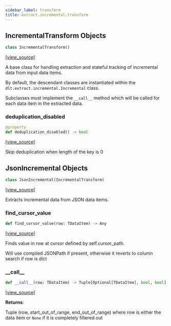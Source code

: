 ```yaml
---
sidebar_label: transform
title: extract.incremental.transform
---
```


## IncrementalTransform Objects

```python
class IncrementalTransform()
```

[[view_source]](https://github.com/dlt-hub/dlt/blob/9857029af018a582dd24da4070562f58bb7e9fc5/dlt/extract/incremental/transform.py#L37)

A base class for handling extraction and stateful tracking
of incremental data from input data items.

By default, the descendant classes are instantiated within the
`dlt.extract.incremental.Incremental` class.

Subclasses must implement the `__call__` method which will be called
for each data item in the extracted data.

### deduplication\_disabled

```python
@property
def deduplication_disabled() -> bool
```

[[view_source]](https://github.com/dlt-hub/dlt/blob/9857029af018a582dd24da4070562f58bb7e9fc5/dlt/extract/incremental/transform.py#L108)

Skip deduplication when length of the key is 0

## JsonIncremental Objects

```python
class JsonIncremental(IncrementalTransform)
```

[[view_source]](https://github.com/dlt-hub/dlt/blob/9857029af018a582dd24da4070562f58bb7e9fc5/dlt/extract/incremental/transform.py#L113)

Extracts incremental data from JSON data items.

### find\_cursor\_value

```python
def find_cursor_value(row: TDataItem) -> Any
```

[[view_source]](https://github.com/dlt-hub/dlt/blob/9857029af018a582dd24da4070562f58bb7e9fc5/dlt/extract/incremental/transform.py#L116)

Finds value in row at cursor defined by self.cursor_path.

Will use compiled JSONPath if present, otherwise it reverts to column search if row is dict

### \_\_call\_\_

```python
def __call__(row: TDataItem) -> Tuple[Optional[TDataItem], bool, bool]
```

[[view_source]](https://github.com/dlt-hub/dlt/blob/9857029af018a582dd24da4070562f58bb7e9fc5/dlt/extract/incremental/transform.py#L135)

**Returns**:

  Tuple (row, start_out_of_range, end_out_of_range) where row is either the data item or `None` if it is completely filtered out

